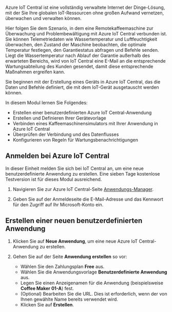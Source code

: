 Azure IoT Central ist eine vollständig verwaltete Internet der Dinge-Lösung, mit der Sie Ihre globalen IoT-Ressourcen ohne großen Aufwand vernetzen, überwachen und verwalten können.

Hier folgen Sie dem Szenario, in dem eine Remotekaffeemaschine zur Überwachung und Problembewältigung mit Azure IoT Central verbunden ist. Sie können Telemetriedaten wie Wassertemperatur und Luftfeuchtigkeit überwachen, den Zustand der Maschine beobachten, die optimale Temperatur festlegen, den Garantiestatus abfragen und Befehle senden. Liegt die Wassertemperatur nach Ablauf der Garantie außerhalb des erwarteten Bereichs, wird von IoT Central eine E-Mail an die entsprechende Wartungsabteilung des Kunden gesendet, damit diese entsprechende Maßnahmen ergreifen kann.

Sie beginnen mit der Erstellung eines Geräts in Azure IoT Central, das die Daten und Befehle definiert, die mit dem IoT-Gerät ausgetauscht werden können.

In diesem Modul lernen Sie Folgendes:
  - Erstellen einer benutzerdefinierten Azure IoT Central-Anwendung
  - Erstellen und Definieren Ihrer Gerätevorlage
  - Verbinden eines Kaffeemaschinensimulators mit Ihrer Anwendung in Azure IoT Central
  - Überprüfen der Verbindung und des Datenflusses
  - Konfigurieren von Regeln für Wartungsbenachrichtigungen
 
## <a name="sign-in-to-azure-iot-central"></a>Anmelden bei Azure IoT Central
In dieser Einheit melden Sie sich bei IoT Central an, um eine neue benutzerdefinierte Anwendung zu erstellen. Eine sieben Tage kostenlose Testversion ist für dieses Modul ausreichend. 

1. Navigieren Sie zur Azure IoT Central-Seite [Anwendungs-Manager](https://aka.ms/iotcentral?azure-portal=true). 

1. Geben Sie auf der Anmeldeseite die E-Mail-Adresse und das Kennwort für den Zugriff auf Ihr Microsoft-Konto ein.

## <a name="create-a-new-custom-application"></a>Erstellen einer neuen benutzerdefinierten Anwendung

1. Klicken Sie auf **Neue Anwendung**, um eine neue Azure IoT Central-Anwendung zu erstellen. 

1. Gehen Sie auf der Seite **Anwendung erstellen** so vor: 
    * Wählen Sie den Zahlungsplan **Free** aus.
    * Wählen Sie die Anwendungsvorlage **Benutzerdefinierte Anwendung** aus.
    * Legen Sie einen Anzeigenamen für die Anwendung (beispielsweise **Coffee Maker 01-A**) fest.
    * (Optional) Bearbeiten Sie die URL. Dies ist erforderlich, wenn der von Ihnen gewählte Name bereits verwendet wird.
    * Klicken Sie auf **Erstellen**.
